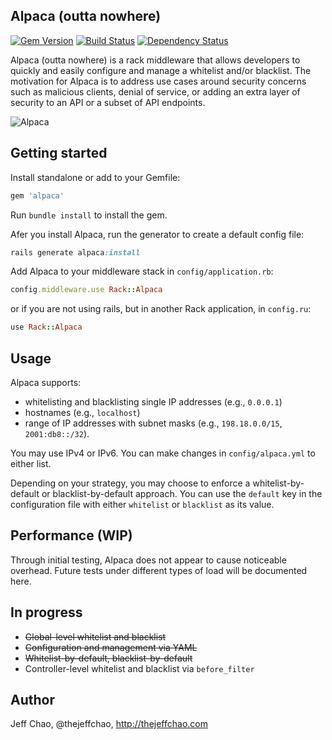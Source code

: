 ## Alpaca (outta nowhere)

[![Gem Version](https://badge.fury.io/rb/alpaca.png)](http://badge.fury.io/rb/alpaca)
[![Build Status](https://travis-ci.org/jeffchao/alpaca.png?branch=master)](https://travis-ci.org/jeffchao/alpaca)
[![Dependency Status](https://gemnasium.com/jeffchao/alpaca.png)](https://gemnasium.com/jeffchao/alpaca.png)

Alpaca (outta nowhere) is a rack middleware that allows developers to quickly and easily configure and manage a whitelist and/or blacklist. The motivation for Alpaca is to address use cases around security concerns such as malicious clients, denial of service, or adding an extra layer of security to an API or a subset of API endpoints.

![Alpaca](https://raw.github.com/jeffchao/alpaca/master/alpaca.jpeg)

Getting started
----------

Install standalone or add to your Gemfile:

```ruby
gem 'alpaca'
```

Run `bundle install` to install the gem.

Afer you install Alpaca, run the generator to create a default config file:

```ruby
rails generate alpaca:install
```

Add Alpaca to your middleware stack in `config/application.rb`:

```ruby
config.middleware.use Rack::Alpaca
```

or if you are not using rails, but in another Rack application, in `config.ru`:

```ruby
use Rack::Alpaca
```

Usage
----------

Alpaca supports:

- whitelisting and blacklisting single IP addresses (e.g., `0.0.0.1`)
- hostnames (e.g., `localhost`)
- range of IP addresses with subnet masks (e.g., `198.18.0.0/15`, `2001:db8::/32`).

You may use IPv4 or IPv6. You can make changes in `config/alpaca.yml` to either list.

Depending on your strategy, you may choose to enforce a whitelist-by-default or blacklist-by-default approach. You can use the `default` key in the configuration file with either `whitelist` or `blacklist` as its value.

Performance (WIP)
----------

Through initial testing, Alpaca does not appear to cause noticeable overhead. Future tests under different types of load will be documented here.

In progress
----------

- ~~Global-level whitelist and blacklist~~
- ~~Configuration and management via YAML~~
- ~~Whitelist-by-default, blacklist-by-default~~
- Controller-level whitelist and blacklist via `before_filter`

Author
----------

Jeff Chao, @thejeffchao, http://thejeffchao.com
